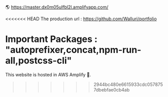 :earth_americas: https://master.dx0m05ulfbl2l.amplifyapp.com/

<<<<<<< HEAD
The production url : https://github.com/Walluri/portfolio

Important Packages : "autoprefixer,concat,npm-run-all,postcss-cli"
=======
This website is hosted in AWS Amplify :green_heart:.
>>>>>>> 2944bc480e6615933cdc0578757dbebfae0cb4ab
